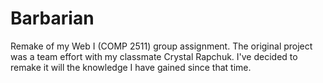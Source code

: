 # Barbarian
Remake of my Web I (COMP 2511) group assignment. The original project was a team effort with my classmate Crystal Rapchuk. I've decided to remake it will the knowledge I have gained since that time.
